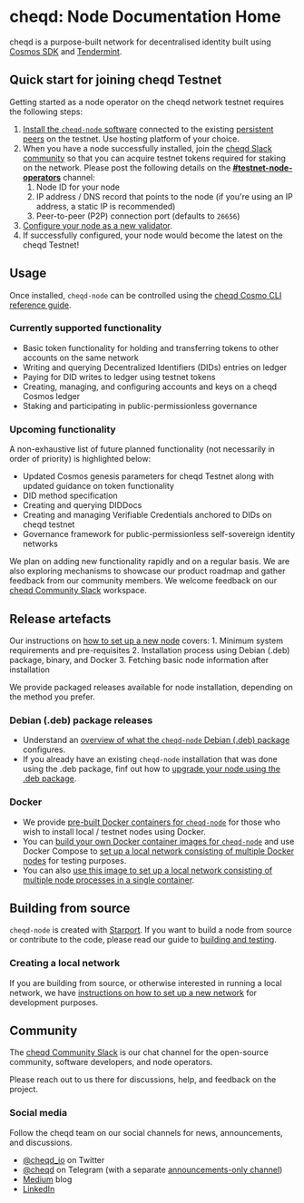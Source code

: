 # cheqd: Node Documentation Home

cheqd is a purpose-built network for decentralised identity built using [Cosmos SDK](https://github.com/cosmos/cosmos-sdk) and [Tendermint](https://github.com/tendermint/tendermint).

## Quick start for joining cheqd Testnet

Getting started as a node operator on the cheqd network testnet requires the following steps:

1. [Install the `cheqd-node` software](docs/setting-up-a-new-node.md) connected to the existing [persistent peers](persistent_chains/testnet.md) on the testnet. Use hosting platform of your choice.
2. When you have a node successfully installed, join the [cheqd Slack community](http://cheqd.link/join-cheqd-slack) so that you can acquire testnet tokens required for staking on the network. Please post the following details on the [**\#testnet-node-operators**](https://cheqd-community.slack.com/archives/C029NSCSA75) channel:
   1. Node ID for your node
   2. IP address / DNS record that points to the node \(if you're using an IP address, a static IP is recommended\)
   3. Peer-to-peer \(P2P\) connection port \(defaults to `26656`\)
3. [Configure your node as a new validator](docs/setting-up-a-new-validator.md).
4. If successfully configured, your node would become the latest on the cheqd Testnet! 

## Usage

Once installed, `cheqd-node` can be controlled using the [cheqd Cosmo CLI reference guide](docs/cosmos-cli.md).

### Currently supported functionality

* Basic token functionality for holding and transferring tokens to other accounts on the same network
* Writing and querying Decentralized Identifiers \(DIDs\) entries on ledger
* Paying for DID writes to ledger using testnet tokens
* Creating, managing, and configuring accounts and keys on a cheqd Cosmos ledger
* Staking and participating in public-permissionless governance

### Upcoming functionality

A non-exhaustive list of future planned functionality \(not necessarily in order of priority\) is highlighted below:

* Updated Cosmos genesis parameters for cheqd Testnet along with updated guidance on token functionality
* DID method specification
* Creating and querying DIDDocs
* Creating and managing Verifiable Credentials anchored to DIDs on cheqd testnet
* Governance framework for public-permissionless self-sovereign identity networks

We plan on adding new functionality rapidly and on a regular basis. We are also exploring mechanisms to showcase our product roadmap and gather feedback from our community members. We welcome feedback on our [cheqd Community Slack](http://cheqd.link/join-cheqd-slack) workspace.

## Release artefacts

Our instructions on [how to set up a new node](docs/setting-up-a-new-node.md) covers: 1. Minimum system requirements and pre-requisites 2. Installation process using Debian \(.deb\) package, binary, and Docker 3. Fetching basic node information after installation

We provide packaged releases available for node installation, depending on the method you prefer.

### Debian \(.deb\) package releases

* Understand an [overview of what the `cheqd-node` Debian \(.deb\) package](docs/deb-package-overview.md) configures.
* If you already have an existing `cheqd-node` installation that was done using the .deb package, finf out how to [upgrade your node using the .deb package](docs/deb-package-upgrade.md).

### Docker

* We provide [pre-built Docker containers for `cheqd-node`](https://github.com/orgs/cheqd/packages?repo_name=cheqd-node) for those who wish to install local / testnet nodes using Docker.
* You can [build your own Docker container images for `cheqd-node`](docker/cheqd_node.md) and use Docker Compose to [set up a local network consisting of multiple Docker nodes](test/networks/docker_compose.md) for testing purposes.
* You can also [use this image to set up a local network consisting of multiple node processes in a single container](docker/single_image_testnet.md).

## Building from source

`cheqd-node` is created with [Starport](https://github.com/tendermint/starport). If you want to build a node from source or contribute to the code, please read our guide to [building and testing](docs/building-and-testing.md).

### Creating a local network

If you are building from source, or otherwise interested in running a local network, we have [instructions on how to set up a new network](docs/setting-up-a-new-network.md) for development purposes.

## Community

The [cheqd Community Slack](http://cheqd.link/join-cheqd-slack) is our chat channel for the open-source community, software developers, and node operators.

Please reach out to us there for discussions, help, and feedback on the project.

### Social media

Follow the cheqd team on our social channels for news, announcements, and discussions.

* [@cheqd\_io](https://twitter.com/cheqd_io) on Twitter
* [@cheqd](https://t.me/cheqd) on Telegram \(with a separate [announcements-only channel](https://t.me/cheqd_announcements)\)
* [Medium](https://blog.cheqd.io/) blog
* [LinkedIn](http://cheqd.link/linkedin)

